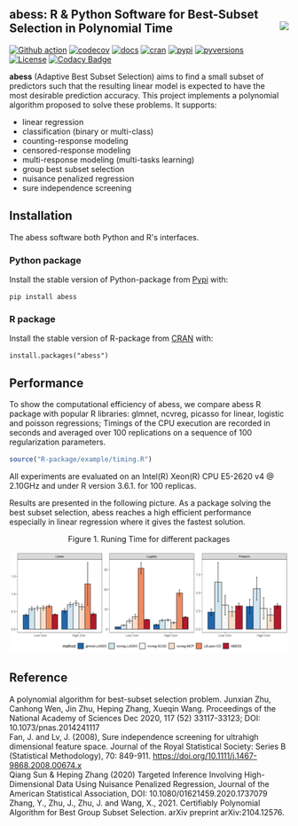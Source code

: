 abess: R & Python Software for Best-Subset Selection in Polynomial Time <img src='https://raw.githubusercontent.com/abess-team/abess/master/R-package/pkgdown/favicon/icon.png' align="right" height="120" /></a>
---

[![Github action](https://github.com/abess-team/abess/actions/workflows/main.yml/badge.svg)](https://github.com/abess-team/abess/actions)
[![codecov](https://codecov.io/gh/abess-team/abess/branch/master/graph/badge.svg?token=LK56LHXV00)](https://codecov.io/gh/abess-team/abess)
[![docs](https://readthedocs.org/projects/abess/badge/?version=latest)](https://abess.readthedocs.io/en/latest/?badge=latest)
[![cran](https://img.shields.io/cran/v/abess?logo=R)](https://cran.r-project.org/package=abess)
[![pypi](https://badge.fury.io/py/abess.svg)](https://badge.fury.io/py/abess)
[![pyversions](https://img.shields.io/pypi/pyversions/abess)](https://img.shields.io/pypi/pyversions/abess)
[![License](https://img.shields.io/badge/License-GPL%20v3-blue.svg)](http://www.gnu.org/licenses/gpl-3.0)
[![Codacy Badge](https://app.codacy.com/project/badge/Grade/3f6e60a3a3e44699a033159633981b76)](https://www.codacy.com/gh/abess-team/abess/dashboard?utm_source=github.com&amp;utm_medium=referral&amp;utm_content=abess-team/abess&amp;utm_campaign=Badge_Grade)
<!-- [![Build Status](https://travis-ci.com/abess-team/abess.svg?branch=master)](https://travis-ci.com/abess-team/abess) -->

**abess** (Adaptive Best Subset Selection) aims to find a small subset of predictors such
that the resulting linear model is expected to have the most desirable
prediction accuracy. This project implements a polynomial algorithm proposed to solve these problems. It supports:

-  linear regression
-  classification (binary or multi-class)
-  counting-response modeling
-  censored-response modeling
-  multi-response modeling (multi-tasks learning)
-  group best subset selection
-  nuisance penalized regression
-  sure independence screening


## Installation
The abess software both Python and R's interfaces. 

### Python package
Install the stable version of Python-package from [Pypi](https://pypi.org/project/abess/) with:
```shell
pip install abess
```

### R package
Install the stable version of R-package from [CRAN](https://cran.r-project.org/web/packages/abess) with:
```shell
install.packages("abess")
```

## Performance

To show the computational efficiency of abess, 
we compare abess R package with popular R libraries: glmnet, ncvreg, picasso for linear, logistic and poisson regressions; 
Timings of the CPU execution are recorded in seconds and averaged over 100 replications on a sequence
of 100 regularization parameters.

<!-- We consider three aspects. The first one is the prediction performance on a validation data set of size 1000. For linear and poisson regression, this is measured by $\|X\hat{\beta}-X\beta^*\|_2$ where $\hat{\beta}$ is the fitted coefficients and $\beta^*$ is the true coefficients. For the logistic regression, we use the AUC. The second is the selection performance in terms of true positive rate (TPR) and false positive rate (FPR). The third is the running time. -->

<!-- The designed matrix is formed by i.i.d sample generated from a multivariate normal distribution with mean 0 and covariance matrix $\Sigma = (\sigma_{ij})$. We consider two settings—low correlation and high correlation. For the low correlation scenario, we set $\sigma_{ij} = 0.1^{|i-j|}$ and for the high correlation $\sigma_{ij} = 0.7$. The number of predictors is 1000. The true coefficient $\beta^*$ is a vector with 10 nonzero entries uniformly distributed in $[b,B]$. We set $b=5\sqrt{2\log(p)/n}$, $B = 100b$ for linear regression $b = 10\sqrt{2\log(p)/n}$, $B = 5*b$ for logistic regression and $b = -10 \sqrt{2  \log(p) / n}$, $B=10 \sqrt{2 \log(p) / n}$ for poisson regression. A random noise generated from a standard Gaussian distribution is added to the linear predictor $x^\prime\beta$ for linear regression. The size of training data is 500. -->



```r
source("R-package/example/timing.R")
```

All experiments are
evaluated on an Intel(R) Xeon(R) CPU E5-2620 v4 @ 2.10GHz and under R version 3.6.1. for 100 replicas.
<!-- Results are presented in the following table and figure. For all the scenarios, the L0-based estimators in L0Learn and abess show the best prediction performance with the abess performs better in terms of variable selection and efficiency. For linear regression, we see that the Lasso estimator in both glmnet and ncvreg has the largest prediction error compared with other estimators. With the increase in correlation, difficulties of identifying the sparsity structure increase for MCP (ncvreg) and SCAD (ncvreg). For logistic regression, abess shows a great advantage in efficiency compared with L0Learn. Here we see that it is difficult for L0-based method to identify all the true significant predictors in high correlation setting, but abess is generally the least likely to make a mistake. 
For poisson regression, our abess package continues to exhibit the dominance of over prediction performance and variable selection. 
Notably, as a package aiming at best subset selection, abess shows a competitive short run time, never been eclipsed by comparison with glmnet and ncvreg which are famous for high efficiency. -->

Results are presented in the following picture. As a package solving the best subset selection, abess reaches a high efficient performance especially in linear regression where it gives the fastest solution.


<center> Figure 1. Runing Time for different packages </center>

![avatar](R-package/vignettes/readmeTiming.png)

<!-- <center> Table 1. Results of Linear Rgression </center>

|           |              | Coef Err       | RPE              | TPR          | FPR          | MCC          |
|-----------|--------------|----------------|------------------|--------------|--------------|--------------|
| Low Corr  | glmnet-LASSO | 4.678(0.707)   | 0.031(0.001)     | 0.988(0.033) | 0(0)         | 0.994(0.017) |
|           | ncvreg-LASSO | 12.367(1.33)   | 0.082(0.01)      | 0.965(0.059) | 0(0)         | 0.982(0.031) |
|           | ncvreg-SCAD  | 2.951(1.983)   | 0.022(0.012)     | 0.962(0.063) | 0(0)         | 0.98(0.034)  |
|           | ncvreg-MCP   | 1.981(1.623)   | 0.016(0.009)     | 0.962(0.063) | 0(0)         | 0.98(0.034)  |
|           | L0Learn-CD   | 0.225(0.032)   | 0.007(0.001)     | 1(0)         | 0.001(0.001) | 0.944(0.023) |
|           | ABESS        | 0.156(0.042)   | 0.007(0.001)     | 1(0)         | 0(0)         | 0.995(0.016) |
| High Corr | glmnet-LASSO | 4.447(0.833)   | 0.031(0.001)     | 0.989(0.031) | 0.001(0.002) | 0.936(0.061) |
|           | ncvreg-LASSO | 7.372(1.271)   | 0.052(0.001)     | 0.98(0.047)  | 0.001(0.001) | 0.955(0.052) |
|           | ncvreg-SCAD  | 74.965(18.783) | 0.115(0.018)     | 0.664(0.128) | 0(0)         | 0.81(0.08)   |
|           | ncvreg-MCP   | 58.82(14.013)  | 0.09(0.017)      | 0.577(0.072) | 0(0)         | 0.756(0.048) |
|           | L0Learn-CD   | 0.806(0.373)   | 0.003(0.001)     | 1(0)         | 0.019(0.024) | 0.688(0.188) |
|           | ABESS        | 0.255(0.075)   | 0.003(0.001)     | 1(0)         | 0(0)         | 0.996(0.013) |


<center> Table 2. Results of Logistic Regression </center>


|           |              | Coef Err       | AUC              | TPR          | FPR          | MCC          |
|-----------|--------------|----------------|------------------|--------------|--------------|--------------|
| Low Corr  | glmnet-LASSO | 12.566(1.902)  | 0.98(0.006)      | 0.999(0.01)  | 0.119(0.017) | 0.264(0.021) |
|           | ncvreg-LASSO | 13.228(1.775)  | 0.983(0.005)     | 0.999(0.01)  | 0.095(0.01)  | 0.296(0.017) |
|           | ncvreg-SCAD  | 3.948(2.504)   | 0.994(0.003)     | 0.999(0.01)  | 0.006(0.005) | 0.803(0.117) |
|           | ncvreg-MCP   | 3.773(2.02)    | 0.994(0.002)     | 0.995(0.022) | 0.001(0.002) | 0.951(0.061) |
|           | L0Learn-CD   | 2.636(1.402)   | 0.995(0.003)     | 0.983(0.04)  | 0(0)         | 0.987(0.024) |
|           | ABESS        | 5.842(7.22)    | 0.994(0.003)     | 0.98(0.045)  | 0(0)         | 0.989(0.024) |
| High Corr | glmnet-LASSO | 14.822(1.976)  | 0.993(0.003)     | 0.792(0.114) | 0.044(0.008) | 0.339(0.063) |
|           | ncvreg-LASSO | 15.907(1.892)  | 0.992(0.003)     | 0.742(0.13)  | 0.038(0.008) | 0.342(0.074) |
|           | ncvreg-SCAD  | 15.895(1.903)  | 0.992(0.003)     | 0.742(0.13)  | 0.038(0.008) | 0.343(0.075) |
|           | ncvreg-MCP   | 15.303(1.964)  | 0.992(0.004)     | 0.663(0.143) | 0.014(0.004) | 0.46(0.109)  |
|           | L0Learn-CD   | 14.277(2.969)  | 0.98(0.011)      | 0.295(0.148) | 0.003(0.002) | 0.375(0.172) |
|           | ABESS        | 13.733(2.649)  | 0.978(0.013)     | 0.321(0.142) | 0.002(0.006) | 0.473(0.176) |


<center> Table 3. Results of Poisson Regression </center>

|           |              | Coef Err       | RPE              | TPR          | FPR          | MCC          |
|-----------|--------------|----------------|------------------|--------------|--------------|--------------|
| Low Corr  | glmnet-LASSO | 1.353(1.081)   | 10.548(36.648)   | 0.928(0.102) | 0.045(0.016) | 0.397(0.045) |
|           | ncvreg-LASSO | 2.929(1.793)   | 12.255(37.967)   | 0.717(0.231) | 0.024(0.008) | 0.396(0.096) |
|           | ncvreg-SCAD  | 1.376(1.371)   | 11.338(37.8)     | 0.733(0.228) | 0.002(0.003) | 0.754(0.214) |
|           | ncvreg-MCP   | 1.298(1.198)   | 12.283(38.226)   | 0.668(0.234) | 0.001(0.001) | 0.736(0.211) |
|           | ABESS        | 0.918(2.503)   | 97.004(760.852)  | 0.894(0.216) | 0.012(0.019) | 0.735(0.27)  |
| High Corr | glmnet-LASSO | 1.551(1.556)   | 139.184(776.926) | 0.782(0.237) | 0.037(0.02)  | 0.372(0.104) |
|           | ncvreg-LASSO | 3.255(2.655)   | 148.255(785.144) | 0.491(0.367) | 0.014(0.011) | 0.324(0.217) |
|           | ncvreg-SCAD  | 2.09(2.621)    | 162.707(808.582) | 0.523(0.38)  | 0.002(0.002) | 0.566(0.386) |
|           | ncvreg-MCP   | 1.745(1.988)   | 143.399(798.914) | 0.538(0.369) | 0.001(0.002) | 0.592(0.375) |
|           | ABESS        | 0.212(0.283)   | 48.972(414.901)  | 0.923(0.101) | 0.011(0.018) | 0.784(0.217) | -->




## Reference
A polynomial algorithm for best-subset selection problem. Junxian Zhu, Canhong Wen, Jin Zhu, Heping Zhang, Xueqin Wang. Proceedings of the National Academy of Sciences Dec 2020, 117 (52) 33117-33123; DOI: 10.1073/pnas.2014241117           
Fan, J. and Lv, J. (2008), Sure independence screening for ultrahigh dimensional feature space. Journal of the Royal Statistical Society: Series B (Statistical Methodology), 70: 849-911. https://doi.org/10.1111/j.1467-9868.2008.00674.x         
Qiang Sun & Heping Zhang (2020) Targeted Inference Involving High-Dimensional Data Using Nuisance Penalized Regression, Journal of the American Statistical Association, DOI: 10.1080/01621459.2020.1737079     
Zhang, Y., Zhu, J., Zhu, J. and Wang, X., 2021. Certifiably Polynomial Algorithm for Best Group Subset Selection. arXiv preprint arXiv:2104.12576.

